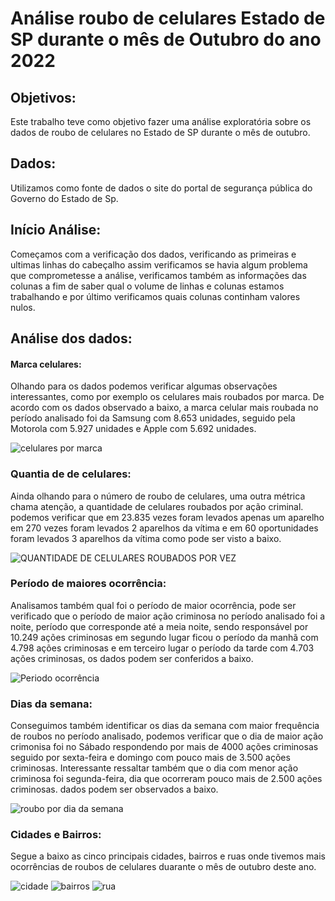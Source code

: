 # Análise roubo de celulares Estado de SP durante o mês de Outubro do ano 2022
## Objetivos:
Este trabalho teve como objetivo fazer uma análise exploratória sobre os dados de roubo de celulares
no Estado de SP durante o mês de outubro.
## Dados:
Utilizamos como fonte de dados o site do portal de segurança pública do Governo do Estado de Sp.

## Início Análise:
Começamos com a verificação dos dados, verificando as primeiras e ultimas linhas do cabeçalho
 assim verificamos se havia algum problema que comprometesse a análise, verificamos também as
informações das colunas a fim de saber qual o volume de linhas e colunas estamos trabalhando e 
por último verificamos quais colunas continham valores nulos.

## Análise dos dados:
#### Marca celulares:
   Olhando para os dados podemos verificar algumas observações interessantes, como por exemplo os celulares
    mais roubados por marca. De acordo com os dados observado a baixo, a marca celular mais roubada no período analisado foi da Samsung com 8.653 unidades, seguido 
    pela Motorola com 5.927 unidades e Apple com 5.692 unidades.


![celulares por marca](https://user-images.githubusercontent.com/117185803/205309500-591956e8-9f07-4796-a346-e249ceb2605b.png)

### Quantia de de celulares:
Ainda olhando para o número de roubo de celulares, uma outra métrica chama atenção, a quantidade de celulares roubados por ação criminal.
podemos verificar que em 23.835 vezes foram levados apenas um aparelho em 270 vezes foram levados 2 aparelhos da vítima e em 60 oportunidades 
foram levados 3 aparelhos da vítima como pode ser visto a baixo.


![QUANTIDADE DE CELULARES ROUBADOS POR VEZ](https://user-images.githubusercontent.com/117185803/205312148-af6b624f-5be9-4675-9373-86d2985252fd.png)

### Período de maiores ocorrência: 
Analisamos também qual foi o período de maior ocorrência, pode ser verificado que o período de maior ação criminosa no período analisado foi a noite, período que corresponde até a meia noite, sendo responsável por 10.249 ações criminosas em segundo lugar ficou o período da manhã com 4.798 ações criminosas e em terceiro lugar o período da tarde com 4.703 ações criminosas, os dados podem ser conferidos a baixo.

![Periodo ocorrência](https://user-images.githubusercontent.com/117185803/205314785-1ac3c3ed-0a16-4447-ac06-31070ce5ee3e.png)


### Dias da semana:
Conseguimos também identificar os dias da semana com maior frequência de roubos no período analisado, podemos verificar que o dia de maior ação crimonisa foi no Sábado respondendo por mais de 4000 ações criminosas seguido por sexta-feira e domingo com pouco mais de 3.500 ações criminosas. Interessante ressaltar também que o dia com menor ação criminosa foi segunda-feira, dia que ocorreram pouco mais de 2.500 ações criminosas. dados podem ser observados a baixo.

![roubo por dia da semana](https://user-images.githubusercontent.com/117185803/205316410-c3db20c0-a067-4b74-b0f7-983712de22a5.png)

### Cidades e Bairros:
Segue a baixo as cinco principais cidades, bairros e ruas onde tivemos mais ocorrências de roubos de celulares duarante o mês de outubro deste ano.

![cidade](https://user-images.githubusercontent.com/117185803/206169764-2f8039af-842f-42be-8d22-8ea557bee04b.png)
![bairros](https://user-images.githubusercontent.com/117185803/206169840-7dfa562b-5802-4ceb-933e-531da07bb320.png)
![rua](https://user-images.githubusercontent.com/117185803/206169862-d859f810-7eb5-4480-adf5-fcdff35eef4f.png)



